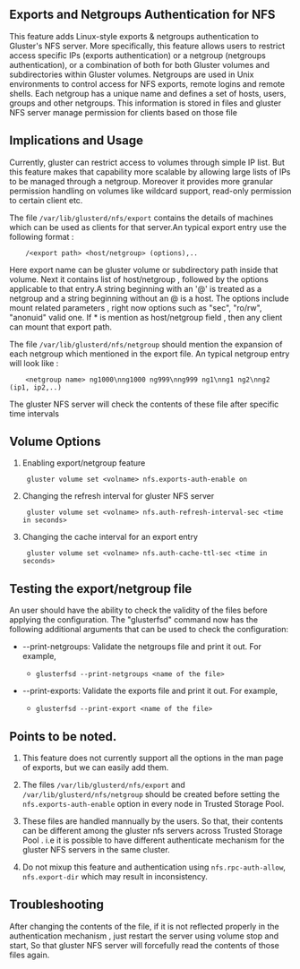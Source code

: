 ## Exports and Netgroups Authentication for NFS

This feature adds Linux-style exports & netgroups authentication to Gluster's NFS server. More specifically, this feature allows users to restrict access specific IPs (exports authentication) or a netgroup (netgroups authentication), or a combination of both for both Gluster volumes and subdirectories within Gluster volumes. Netgroups are used in Unix environments to control access for NFS exports, remote logins and remote shells. Each netgroup has a unique name and defines a set of hosts, users, groups and other netgroups. This information is stored in files and gluster NFS server manage permission for clients based on those file

## Implications and Usage

Currently, gluster can restrict access to volumes through simple IP list. But this feature makes that capability more scalable by allowing large lists of IPs to be managed through a netgroup. Moreover it provides more granular permission handling on volumes like wildcard support, read-only permission  to certain client etc.

The file `/var/lib/glusterd/nfs/export` contains the details of machines which can be used as clients for that server.An typical export entry use the following format :

        /<export path> <host/netgroup> (options),..

Here export name can be gluster volume or subdirectory path inside that volume. Next it contains list of host/netgroup , followed by the options applicable to that entry.A string beginning with an '@' is treated as a netgroup and a string beginning without an @ is a host. The options include mount related parameters , right now options such as "sec", "ro/rw", "anonuid" valid one. If * is mention as host/netgroup field , then any client can mount that export path.

The file `/var/lib/glusterd/nfs/netgroup` should mention the expansion of each netgroup which mentioned  in the export file. An typical netgroup entry will look like :

        <netgroup name> ng1000\nng1000 ng999\nng999 ng1\nng1 ng2\nng2 (ip1, ip2,..)

The gluster NFS server will check the contents of these file after specific time intervals

## Volume Options

1. Enabling export/netgroup feature

        gluster volume set <volname> nfs.exports-auth-enable on

2. Changing the refresh interval for gluster NFS server

        gluster volume set <volname> nfs.auth-refresh-interval-sec <time in seconds>

3. Changing the cache interval for an export entry

        gluster volume set <volname> nfs.auth-cache-ttl-sec <time in seconds>

## Testing the export/netgroup file

An user should have the ability to check the validity of the files before applying the configuration. The "glusterfsd" command now has the following additional arguments that can be used to check the configuration:
-   --print-netgroups: Validate the netgroups file and print it out. For example,
    -    `glusterfsd --print-netgroups <name of the file>`

-   --print-exports: Validate the exports file and print it out. For example,
    -    `glusterfsd --print-export <name of the file>`


## Points to be noted.

1. This feature does not currently support all the options in the man page of exports, but we can easily add them.

2. The files `/var/lib/glusterd/nfs/export` and `/var/lib/glusterd/nfs/netgroup` should be created before setting the `nfs.exports-auth-enable` option in every node in Trusted Storage Pool.

3. These files are handled mannually by the users. So that, their contents can be  different among the gluster nfs servers across Trusted Storage Pool . i.e  it is possible to have different authenticate mechanism for the gluster NFS servers in the same cluster.

4. Do not mixup this feature and authentication using `nfs.rpc-auth-allow`, `nfs.export-dir` which may result in inconsistency.

## Troubleshooting

After changing the contents of the file, if it is not reflected properly in the authentication mechanism , just restart the server using volume stop and start, So that gluster NFS server will forcefully read the contents of those files again.
